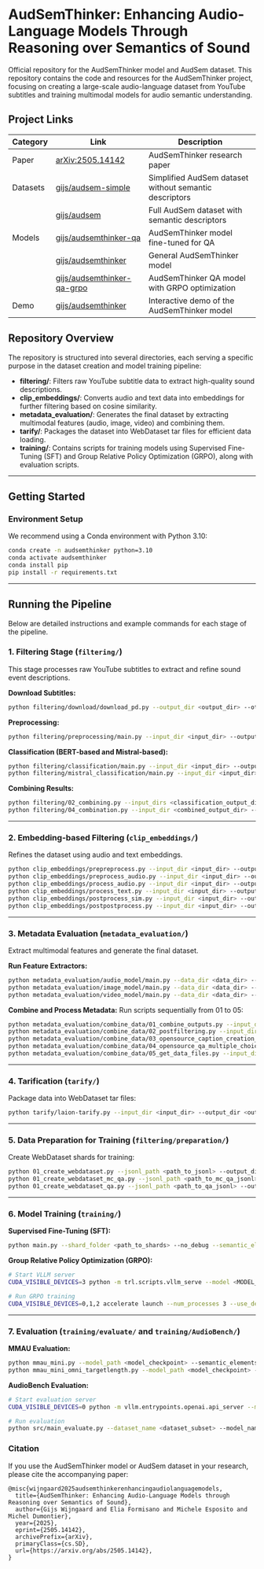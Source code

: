 # AudSemThinker: Enhancing Audio-Language Models Through Reasoning over Semantics of Sound

Official repository for the AudSemThinker model and AudSem dataset. This repository contains the code and resources for the AudSemThinker project, focusing on creating a large-scale audio-language dataset from YouTube subtitles and training multimodal models for audio semantic understanding.

## Project Links

| Category | Link                                                                  | Description                                      |
|----------|-----------------------------------------------------------------------|--------------------------------------------------|
| Paper    | [arXiv:2505.14142](https://arxiv.org/abs/2505.14142)                  | AudSemThinker research paper                     |
| Datasets | [gijs/audsem-simple](https://huggingface.co/datasets/gijs/audsem-simple) | Simplified AudSem dataset without semantic descriptors |
|          | [gijs/audsem](https://huggingface.co/datasets/gijs/audsem)             | Full AudSem dataset with semantic descriptors    |
| Models   | [gijs/audsemthinker-qa](https://huggingface.co/gijs/audsemthinker-qa)       | AudSemThinker model fine-tuned for QA        |
|          | [gijs/audsemthinker](https://huggingface.co/gijs/audsemthinker)           | General AudSemThinker model                      |
|          | [gijs/audsemthinker-qa-grpo](https://huggingface.co/gijs/audsemthinker-qa-grpo) | AudSemThinker QA model with GRPO optimization |
| Demo     | [gijs/audsemthinker](https://huggingface.co/spaces/gijs/audsemthinker)     | Interactive demo of the AudSemThinker model    |

## Repository Overview

The repository is structured into several directories, each serving a specific purpose in the dataset creation and model training pipeline:

- **filtering/**: Filters raw YouTube subtitle data to extract high-quality sound descriptions.
- **clip_embeddings/**: Converts audio and text data into embeddings for further filtering based on cosine similarity.
- **metadata_evaluation/**: Generates the final dataset by extracting multimodal features (audio, image, video) and combining them.
- **tarify/**: Packages the dataset into WebDataset tar files for efficient data loading.
- **training/**: Contains scripts for training models using Supervised Fine-Tuning (SFT) and Group Relative Policy Optimization (GRPO), along with evaluation scripts.

---

## Getting Started

### Environment Setup

We recommend using a Conda environment with Python 3.10:

```bash
conda create -n audsemthinker python=3.10
conda activate audsemthinker
conda install pip
pip install -r requirements.txt
```

---

## Running the Pipeline

Below are detailed instructions and example commands for each stage of the pipeline.

### 1. Filtering Stage (`filtering/`)

This stage processes raw YouTube subtitles to extract and refine sound event descriptions.

**Download Subtitles:**
```bash
python filtering/download/download_pd.py --output_dir <output_dir> --other_args <values>
```

**Preprocessing:**
```bash
python filtering/preprocessing/main.py --input_dir <input_dir> --output_dir <output_dir>
```

**Classification (BERT-based and Mistral-based):**
```bash
python filtering/classification/main.py --input_dir <input_dir> --output_dir <output_dir>
python filtering/mistral_classification/main.py --input_dir <input_dir> --output_dir <output_dir>
```

**Combining Results:**
```bash
python filtering/02_combining.py --input_dirs <classification_output_dirs> --output_dir <combined_output_dir>
python filtering/04_combination.py --input_dir <combined_output_dir> --output_dir <final_filtered_output_dir>
```

---

### 2. Embedding-based Filtering (`clip_embeddings/`)

Refines the dataset using audio and text embeddings.

```bash
python clip_embeddings/prepreprocess.py --input_dir <input_dir> --output_dir <output_dir>
python clip_embeddings/preprocess_audio.py --input_dir <input_dir> --output_dir <output_dir>
python clip_embeddings/process_audio.py --input_dir <input_dir> --output_dir <output_dir>
python clip_embeddings/process_text.py --input_dir <input_dir> --output_dir <output_dir>
python clip_embeddings/postprocess_sim.py --input_dir <input_dir> --output_dir <output_dir>
python clip_embeddings/postpostprocess.py --input_dir <input_dir> --output_dir <output_dir>
```

---

### 3. Metadata Evaluation (`metadata_evaluation/`)

Extract multimodal features and generate the final dataset.

**Run Feature Extractors:**
```bash
python metadata_evaluation/audio_model/main.py --data_dir <data_dir> --num_workers 16 --batch_size 16 --num_shards 100 --start_shard 0
python metadata_evaluation/image_model/main.py --data_dir <data_dir> --num_workers 16 --batch_size 16 --num_shards 100 --start_shard 0
python metadata_evaluation/video_model/main.py --data_dir <data_dir> --num_workers 16 --batch_size 16 --num_shards 100 --start_shard 0
```

**Combine and Process Metadata:**
Run scripts sequentially from 01 to 05:
```bash
python metadata_evaluation/combine_data/01_combine_outputs.py --input_dir <input_dir> --output_dir <output_dir>
python metadata_evaluation/combine_data/02_postfiltering.py --input_dir <input_dir> --output_dir <output_dir>
python metadata_evaluation/combine_data/03_opensource_caption_creation_batch.py --input_dir <input_dir> --output_dir <output_dir>
python metadata_evaluation/combine_data/04_opensource_qa_multiple_choice_generation_batch.py --input_dir <input_dir> --output_dir <output_dir>
python metadata_evaluation/combine_data/05_get_data_files.py --input_dir <input_dir> --output_dir <output_dir>
```

---

### 4. Tarification (`tarify/`)

Package data into WebDataset tar files:

```bash
python tarify/laion-tarify.py --input_dir <input_dir> --output_dir <output_dir>
```

---

### 5. Data Preparation for Training (`filtering/preparation/`)

Create WebDataset shards for training:

```bash
python 01_create_webdataset.py --jsonl_path <path_to_jsonl> --output_dir <output_webdataset_dir>
python 01_create_webdataset_mc_qa.py --jsonl_path <path_to_mc_qa_jsonl> --output_dir <output_mc_qa_webdataset_dir> --semantic
python 01_create_webdataset_qa.py --jsonl_path <path_to_qa_jsonl> --output_dir <output_qa_webdataset_dir> --semantic
```

---

### 6. Model Training (`training/`)

**Supervised Fine-Tuning (SFT):**
```bash
python main.py --shard_folder <path_to_shards> --no_debug --semantic_elements
```

**Group Relative Policy Optimization (GRPO):**
```bash
# Start VLLM server
CUDA_VISIBLE_DEVICES=3 python -m trl.scripts.vllm_serve --model <MODEL_PATH> --tensor_parallel_size 1 &

# Run GRPO training
CUDA_VISIBLE_DEVICES=0,1,2 accelerate launch --num_processes 3 --use_deepspeed --zero_stage 3 grpo_main.py --optimization lora --model_id_or_path <MODEL_PATH> --name <GRPO_RUN_NAME> --train_batch_size 2 --num_generations 6 --no_debug --shard_folder <path_to_mc_qa_shards>
```

---

### 7. Evaluation (`training/evaluate/` and `training/AudioBench/`)

**MMAU Evaluation:**
```bash
python mmau_mini.py --model_path <model_checkpoint> --semantic_elements
python mmau_mini_omni_targetlength.py --model_path <model_checkpoint> --target_length 25
```

**AudioBench Evaluation:**
```bash
# Start evaluation server
CUDA_VISIBLE_DEVICES=0 python -m vllm.entrypoints.openai.api_server --model casperhansen/llama-3-70b-instruct-awq --quantization awq --port 5001 &

# Run evaluation
python src/main_evaluate.py --dataset_name <dataset_subset> --model_name audsemthinker --batch_size 8 --metrics llama3_70b_judge --only_generate_predictions
```

### Citation
If you use the AudSemThinker model or AudSem dataset in your research, please cite the accompanying paper:
```
@misc{wijngaard2025audsemthinkerenhancingaudiolanguagemodels,
  title={AudSemThinker: Enhancing Audio-Language Models through Reasoning over Semantics of Sound}, 
  author={Gijs Wijngaard and Elia Formisano and Michele Esposito and Michel Dumontier},
  year={2025},
  eprint={2505.14142},
  archivePrefix={arXiv},
  primaryClass={cs.SD},
  url={https://arxiv.org/abs/2505.14142}, 
}
```